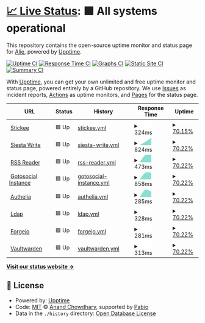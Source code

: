# [📈 Live Status](https://uptime.siesta.cat): <!--live status--> **🟩 All systems operational**

This repository contains the open-source uptime monitor and status page for [Alie](https://status.siesta.cat), powered by [Upptime](https://github.com/upptime/upptime).

[![Uptime CI](https://github.com/AlieNeon/uptime/workflows/Uptime%20CI/badge.svg)](https://github.com/AlieNeon/uptime/actions?query=workflow%3A%22Uptime+CI%22)
[![Response Time CI](https://github.com/AlieNeon/uptime/workflows/Response%20Time%20CI/badge.svg)](https://github.com/AlieNeon/uptime/actions?query=workflow%3A%22Response+Time+CI%22)
[![Graphs CI](https://github.com/AlieNeon/uptime/workflows/Graphs%20CI/badge.svg)](https://github.com/AlieNeon/uptime/actions?query=workflow%3A%22Graphs+CI%22)
[![Static Site CI](https://github.com/AlieNeon/uptime/workflows/Static%20Site%20CI/badge.svg)](https://github.com/AlieNeon/uptime/actions?query=workflow%3A%22Static+Site+CI%22)
[![Summary CI](https://github.com/AlieNeon/uptime/workflows/Summary%20CI/badge.svg)](https://github.com/AlieNeon/uptime/actions?query=workflow%3A%22Summary+CI%22)

With [Upptime](https://upptime.js.org), you can get your own unlimited and free uptime monitor and status page, powered entirely by a GitHub repository. We use [Issues](https://github.com/AlieNeon/uptime/issues) as incident reports, [Actions](https://github.com/AlieNeon/uptime/actions) as uptime monitors, and [Pages](https://uptime.siesta.cat) for the status page.

<!--start: status pages-->
<!-- This summary is generated by Upptime (https://github.com/upptime/upptime) -->
<!-- Do not edit this manually, your changes will be overwritten -->
<!-- prettier-ignore -->
| URL | Status | History | Response Time | Uptime |
| --- | ------ | ------- | ------------- | ------ |
| <img alt="" src="https://icons.duckduckgo.com/ip3/stickee.siesta.cat.ico" height="13"> [Stickee](https://stickee.siesta.cat) | 🟩 Up | [stickee.yml](https://github.com/siesta-cat/upptime/commits/HEAD/history/stickee.yml) | <details><summary><img alt="Response time graph" src="./graphs/stickee/response-time-week.png" height="20"> 324ms</summary><br><a href="https://status.siesta.cat/history/stickee"><img alt="Response time 742" src="https://img.shields.io/endpoint?url=https%3A%2F%2Fraw.githubusercontent.com%2Fsiesta-cat%2Fupptime%2FHEAD%2Fapi%2Fstickee%2Fresponse-time.json"></a><br><a href="https://status.siesta.cat/history/stickee"><img alt="24-hour response time 400" src="https://img.shields.io/endpoint?url=https%3A%2F%2Fraw.githubusercontent.com%2Fsiesta-cat%2Fupptime%2FHEAD%2Fapi%2Fstickee%2Fresponse-time-day.json"></a><br><a href="https://status.siesta.cat/history/stickee"><img alt="7-day response time 324" src="https://img.shields.io/endpoint?url=https%3A%2F%2Fraw.githubusercontent.com%2Fsiesta-cat%2Fupptime%2FHEAD%2Fapi%2Fstickee%2Fresponse-time-week.json"></a><br><a href="https://status.siesta.cat/history/stickee"><img alt="30-day response time 418" src="https://img.shields.io/endpoint?url=https%3A%2F%2Fraw.githubusercontent.com%2Fsiesta-cat%2Fupptime%2FHEAD%2Fapi%2Fstickee%2Fresponse-time-month.json"></a><br><a href="https://status.siesta.cat/history/stickee"><img alt="1-year response time 767" src="https://img.shields.io/endpoint?url=https%3A%2F%2Fraw.githubusercontent.com%2Fsiesta-cat%2Fupptime%2FHEAD%2Fapi%2Fstickee%2Fresponse-time-year.json"></a></details> | <details><summary><a href="https://status.siesta.cat/history/stickee">70.15%</a></summary><a href="https://status.siesta.cat/history/stickee"><img alt="All-time uptime 99.03%" src="https://img.shields.io/endpoint?url=https%3A%2F%2Fraw.githubusercontent.com%2Fsiesta-cat%2Fupptime%2FHEAD%2Fapi%2Fstickee%2Fuptime.json"></a><br><a href="https://status.siesta.cat/history/stickee"><img alt="24-hour uptime 88.19%" src="https://img.shields.io/endpoint?url=https%3A%2F%2Fraw.githubusercontent.com%2Fsiesta-cat%2Fupptime%2FHEAD%2Fapi%2Fstickee%2Fuptime-day.json"></a><br><a href="https://status.siesta.cat/history/stickee"><img alt="7-day uptime 70.15%" src="https://img.shields.io/endpoint?url=https%3A%2F%2Fraw.githubusercontent.com%2Fsiesta-cat%2Fupptime%2FHEAD%2Fapi%2Fstickee%2Fuptime-week.json"></a><br><a href="https://status.siesta.cat/history/stickee"><img alt="30-day uptime 93.09%" src="https://img.shields.io/endpoint?url=https%3A%2F%2Fraw.githubusercontent.com%2Fsiesta-cat%2Fupptime%2FHEAD%2Fapi%2Fstickee%2Fuptime-month.json"></a><br><a href="https://status.siesta.cat/history/stickee"><img alt="1-year uptime 99.02%" src="https://img.shields.io/endpoint?url=https%3A%2F%2Fraw.githubusercontent.com%2Fsiesta-cat%2Fupptime%2FHEAD%2Fapi%2Fstickee%2Fuptime-year.json"></a></details>
| <img alt="" src="https://icons.duckduckgo.com/ip3/write.siesta.cat.ico" height="13"> [Siesta Write](https://write.siesta.cat) | 🟩 Up | [siesta-write.yml](https://github.com/siesta-cat/upptime/commits/HEAD/history/siesta-write.yml) | <details><summary><img alt="Response time graph" src="./graphs/siesta-write/response-time-week.png" height="20"> 824ms</summary><br><a href="https://status.siesta.cat/history/siesta-write"><img alt="Response time 737" src="https://img.shields.io/endpoint?url=https%3A%2F%2Fraw.githubusercontent.com%2Fsiesta-cat%2Fupptime%2FHEAD%2Fapi%2Fsiesta-write%2Fresponse-time.json"></a><br><a href="https://status.siesta.cat/history/siesta-write"><img alt="24-hour response time 762" src="https://img.shields.io/endpoint?url=https%3A%2F%2Fraw.githubusercontent.com%2Fsiesta-cat%2Fupptime%2FHEAD%2Fapi%2Fsiesta-write%2Fresponse-time-day.json"></a><br><a href="https://status.siesta.cat/history/siesta-write"><img alt="7-day response time 824" src="https://img.shields.io/endpoint?url=https%3A%2F%2Fraw.githubusercontent.com%2Fsiesta-cat%2Fupptime%2FHEAD%2Fapi%2Fsiesta-write%2Fresponse-time-week.json"></a><br><a href="https://status.siesta.cat/history/siesta-write"><img alt="30-day response time 732" src="https://img.shields.io/endpoint?url=https%3A%2F%2Fraw.githubusercontent.com%2Fsiesta-cat%2Fupptime%2FHEAD%2Fapi%2Fsiesta-write%2Fresponse-time-month.json"></a><br><a href="https://status.siesta.cat/history/siesta-write"><img alt="1-year response time 737" src="https://img.shields.io/endpoint?url=https%3A%2F%2Fraw.githubusercontent.com%2Fsiesta-cat%2Fupptime%2FHEAD%2Fapi%2Fsiesta-write%2Fresponse-time-year.json"></a></details> | <details><summary><a href="https://status.siesta.cat/history/siesta-write">70.22%</a></summary><a href="https://status.siesta.cat/history/siesta-write"><img alt="All-time uptime 99.00%" src="https://img.shields.io/endpoint?url=https%3A%2F%2Fraw.githubusercontent.com%2Fsiesta-cat%2Fupptime%2FHEAD%2Fapi%2Fsiesta-write%2Fuptime.json"></a><br><a href="https://status.siesta.cat/history/siesta-write"><img alt="24-hour uptime 88.71%" src="https://img.shields.io/endpoint?url=https%3A%2F%2Fraw.githubusercontent.com%2Fsiesta-cat%2Fupptime%2FHEAD%2Fapi%2Fsiesta-write%2Fuptime-day.json"></a><br><a href="https://status.siesta.cat/history/siesta-write"><img alt="7-day uptime 70.22%" src="https://img.shields.io/endpoint?url=https%3A%2F%2Fraw.githubusercontent.com%2Fsiesta-cat%2Fupptime%2FHEAD%2Fapi%2Fsiesta-write%2Fuptime-week.json"></a><br><a href="https://status.siesta.cat/history/siesta-write"><img alt="30-day uptime 93.12%" src="https://img.shields.io/endpoint?url=https%3A%2F%2Fraw.githubusercontent.com%2Fsiesta-cat%2Fupptime%2FHEAD%2Fapi%2Fsiesta-write%2Fuptime-month.json"></a><br><a href="https://status.siesta.cat/history/siesta-write"><img alt="1-year uptime 99.00%" src="https://img.shields.io/endpoint?url=https%3A%2F%2Fraw.githubusercontent.com%2Fsiesta-cat%2Fupptime%2FHEAD%2Fapi%2Fsiesta-write%2Fuptime-year.json"></a></details>
| <img alt="" src="https://icons.duckduckgo.com/ip3/rss.siesta.cat.ico" height="13"> [RSS Reader](https://rss.siesta.cat) | 🟩 Up | [rss-reader.yml](https://github.com/siesta-cat/upptime/commits/HEAD/history/rss-reader.yml) | <details><summary><img alt="Response time graph" src="./graphs/rss-reader/response-time-week.png" height="20"> 473ms</summary><br><a href="https://status.siesta.cat/history/rss-reader"><img alt="Response time 618" src="https://img.shields.io/endpoint?url=https%3A%2F%2Fraw.githubusercontent.com%2Fsiesta-cat%2Fupptime%2FHEAD%2Fapi%2Frss-reader%2Fresponse-time.json"></a><br><a href="https://status.siesta.cat/history/rss-reader"><img alt="24-hour response time 554" src="https://img.shields.io/endpoint?url=https%3A%2F%2Fraw.githubusercontent.com%2Fsiesta-cat%2Fupptime%2FHEAD%2Fapi%2Frss-reader%2Fresponse-time-day.json"></a><br><a href="https://status.siesta.cat/history/rss-reader"><img alt="7-day response time 473" src="https://img.shields.io/endpoint?url=https%3A%2F%2Fraw.githubusercontent.com%2Fsiesta-cat%2Fupptime%2FHEAD%2Fapi%2Frss-reader%2Fresponse-time-week.json"></a><br><a href="https://status.siesta.cat/history/rss-reader"><img alt="30-day response time 478" src="https://img.shields.io/endpoint?url=https%3A%2F%2Fraw.githubusercontent.com%2Fsiesta-cat%2Fupptime%2FHEAD%2Fapi%2Frss-reader%2Fresponse-time-month.json"></a><br><a href="https://status.siesta.cat/history/rss-reader"><img alt="1-year response time 618" src="https://img.shields.io/endpoint?url=https%3A%2F%2Fraw.githubusercontent.com%2Fsiesta-cat%2Fupptime%2FHEAD%2Fapi%2Frss-reader%2Fresponse-time-year.json"></a></details> | <details><summary><a href="https://status.siesta.cat/history/rss-reader">70.22%</a></summary><a href="https://status.siesta.cat/history/rss-reader"><img alt="All-time uptime 98.89%" src="https://img.shields.io/endpoint?url=https%3A%2F%2Fraw.githubusercontent.com%2Fsiesta-cat%2Fupptime%2FHEAD%2Fapi%2Frss-reader%2Fuptime.json"></a><br><a href="https://status.siesta.cat/history/rss-reader"><img alt="24-hour uptime 88.71%" src="https://img.shields.io/endpoint?url=https%3A%2F%2Fraw.githubusercontent.com%2Fsiesta-cat%2Fupptime%2FHEAD%2Fapi%2Frss-reader%2Fuptime-day.json"></a><br><a href="https://status.siesta.cat/history/rss-reader"><img alt="7-day uptime 70.22%" src="https://img.shields.io/endpoint?url=https%3A%2F%2Fraw.githubusercontent.com%2Fsiesta-cat%2Fupptime%2FHEAD%2Fapi%2Frss-reader%2Fuptime-week.json"></a><br><a href="https://status.siesta.cat/history/rss-reader"><img alt="30-day uptime 93.13%" src="https://img.shields.io/endpoint?url=https%3A%2F%2Fraw.githubusercontent.com%2Fsiesta-cat%2Fupptime%2FHEAD%2Fapi%2Frss-reader%2Fuptime-month.json"></a><br><a href="https://status.siesta.cat/history/rss-reader"><img alt="1-year uptime 98.89%" src="https://img.shields.io/endpoint?url=https%3A%2F%2Fraw.githubusercontent.com%2Fsiesta-cat%2Fupptime%2FHEAD%2Fapi%2Frss-reader%2Fuptime-year.json"></a></details>
| <img alt="" src="https://icons.duckduckgo.com/ip3/social.siesta.cat.ico" height="13"> [Gotosocial Instance](https://social.siesta.cat) | 🟩 Up | [gotosocial-instance.yml](https://github.com/siesta-cat/upptime/commits/HEAD/history/gotosocial-instance.yml) | <details><summary><img alt="Response time graph" src="./graphs/gotosocial-instance/response-time-week.png" height="20"> 858ms</summary><br><a href="https://status.siesta.cat/history/gotosocial-instance"><img alt="Response time 1449" src="https://img.shields.io/endpoint?url=https%3A%2F%2Fraw.githubusercontent.com%2Fsiesta-cat%2Fupptime%2FHEAD%2Fapi%2Fgotosocial-instance%2Fresponse-time.json"></a><br><a href="https://status.siesta.cat/history/gotosocial-instance"><img alt="24-hour response time 1061" src="https://img.shields.io/endpoint?url=https%3A%2F%2Fraw.githubusercontent.com%2Fsiesta-cat%2Fupptime%2FHEAD%2Fapi%2Fgotosocial-instance%2Fresponse-time-day.json"></a><br><a href="https://status.siesta.cat/history/gotosocial-instance"><img alt="7-day response time 858" src="https://img.shields.io/endpoint?url=https%3A%2F%2Fraw.githubusercontent.com%2Fsiesta-cat%2Fupptime%2FHEAD%2Fapi%2Fgotosocial-instance%2Fresponse-time-week.json"></a><br><a href="https://status.siesta.cat/history/gotosocial-instance"><img alt="30-day response time 908" src="https://img.shields.io/endpoint?url=https%3A%2F%2Fraw.githubusercontent.com%2Fsiesta-cat%2Fupptime%2FHEAD%2Fapi%2Fgotosocial-instance%2Fresponse-time-month.json"></a><br><a href="https://status.siesta.cat/history/gotosocial-instance"><img alt="1-year response time 1449" src="https://img.shields.io/endpoint?url=https%3A%2F%2Fraw.githubusercontent.com%2Fsiesta-cat%2Fupptime%2FHEAD%2Fapi%2Fgotosocial-instance%2Fresponse-time-year.json"></a></details> | <details><summary><a href="https://status.siesta.cat/history/gotosocial-instance">70.22%</a></summary><a href="https://status.siesta.cat/history/gotosocial-instance"><img alt="All-time uptime 98.64%" src="https://img.shields.io/endpoint?url=https%3A%2F%2Fraw.githubusercontent.com%2Fsiesta-cat%2Fupptime%2FHEAD%2Fapi%2Fgotosocial-instance%2Fuptime.json"></a><br><a href="https://status.siesta.cat/history/gotosocial-instance"><img alt="24-hour uptime 88.70%" src="https://img.shields.io/endpoint?url=https%3A%2F%2Fraw.githubusercontent.com%2Fsiesta-cat%2Fupptime%2FHEAD%2Fapi%2Fgotosocial-instance%2Fuptime-day.json"></a><br><a href="https://status.siesta.cat/history/gotosocial-instance"><img alt="7-day uptime 70.22%" src="https://img.shields.io/endpoint?url=https%3A%2F%2Fraw.githubusercontent.com%2Fsiesta-cat%2Fupptime%2FHEAD%2Fapi%2Fgotosocial-instance%2Fuptime-week.json"></a><br><a href="https://status.siesta.cat/history/gotosocial-instance"><img alt="30-day uptime 93.11%" src="https://img.shields.io/endpoint?url=https%3A%2F%2Fraw.githubusercontent.com%2Fsiesta-cat%2Fupptime%2FHEAD%2Fapi%2Fgotosocial-instance%2Fuptime-month.json"></a><br><a href="https://status.siesta.cat/history/gotosocial-instance"><img alt="1-year uptime 98.64%" src="https://img.shields.io/endpoint?url=https%3A%2F%2Fraw.githubusercontent.com%2Fsiesta-cat%2Fupptime%2FHEAD%2Fapi%2Fgotosocial-instance%2Fuptime-year.json"></a></details>
| <img alt="" src="https://icons.duckduckgo.com/ip3/auth.siesta.cat.ico" height="13"> [Authelia](https://auth.siesta.cat) | 🟩 Up | [authelia.yml](https://github.com/siesta-cat/upptime/commits/HEAD/history/authelia.yml) | <details><summary><img alt="Response time graph" src="./graphs/authelia/response-time-week.png" height="20"> 285ms</summary><br><a href="https://status.siesta.cat/history/authelia"><img alt="Response time 769" src="https://img.shields.io/endpoint?url=https%3A%2F%2Fraw.githubusercontent.com%2Fsiesta-cat%2Fupptime%2FHEAD%2Fapi%2Fauthelia%2Fresponse-time.json"></a><br><a href="https://status.siesta.cat/history/authelia"><img alt="24-hour response time 352" src="https://img.shields.io/endpoint?url=https%3A%2F%2Fraw.githubusercontent.com%2Fsiesta-cat%2Fupptime%2FHEAD%2Fapi%2Fauthelia%2Fresponse-time-day.json"></a><br><a href="https://status.siesta.cat/history/authelia"><img alt="7-day response time 285" src="https://img.shields.io/endpoint?url=https%3A%2F%2Fraw.githubusercontent.com%2Fsiesta-cat%2Fupptime%2FHEAD%2Fapi%2Fauthelia%2Fresponse-time-week.json"></a><br><a href="https://status.siesta.cat/history/authelia"><img alt="30-day response time 333" src="https://img.shields.io/endpoint?url=https%3A%2F%2Fraw.githubusercontent.com%2Fsiesta-cat%2Fupptime%2FHEAD%2Fapi%2Fauthelia%2Fresponse-time-month.json"></a><br><a href="https://status.siesta.cat/history/authelia"><img alt="1-year response time 769" src="https://img.shields.io/endpoint?url=https%3A%2F%2Fraw.githubusercontent.com%2Fsiesta-cat%2Fupptime%2FHEAD%2Fapi%2Fauthelia%2Fresponse-time-year.json"></a></details> | <details><summary><a href="https://status.siesta.cat/history/authelia">70.22%</a></summary><a href="https://status.siesta.cat/history/authelia"><img alt="All-time uptime 98.68%" src="https://img.shields.io/endpoint?url=https%3A%2F%2Fraw.githubusercontent.com%2Fsiesta-cat%2Fupptime%2FHEAD%2Fapi%2Fauthelia%2Fuptime.json"></a><br><a href="https://status.siesta.cat/history/authelia"><img alt="24-hour uptime 88.70%" src="https://img.shields.io/endpoint?url=https%3A%2F%2Fraw.githubusercontent.com%2Fsiesta-cat%2Fupptime%2FHEAD%2Fapi%2Fauthelia%2Fuptime-day.json"></a><br><a href="https://status.siesta.cat/history/authelia"><img alt="7-day uptime 70.22%" src="https://img.shields.io/endpoint?url=https%3A%2F%2Fraw.githubusercontent.com%2Fsiesta-cat%2Fupptime%2FHEAD%2Fapi%2Fauthelia%2Fuptime-week.json"></a><br><a href="https://status.siesta.cat/history/authelia"><img alt="30-day uptime 93.13%" src="https://img.shields.io/endpoint?url=https%3A%2F%2Fraw.githubusercontent.com%2Fsiesta-cat%2Fupptime%2FHEAD%2Fapi%2Fauthelia%2Fuptime-month.json"></a><br><a href="https://status.siesta.cat/history/authelia"><img alt="1-year uptime 98.68%" src="https://img.shields.io/endpoint?url=https%3A%2F%2Fraw.githubusercontent.com%2Fsiesta-cat%2Fupptime%2FHEAD%2Fapi%2Fauthelia%2Fuptime-year.json"></a></details>
| <img alt="" src="https://icons.duckduckgo.com/ip3/ldap.siesta.cat.ico" height="13"> [Ldap](https://ldap.siesta.cat) | 🟩 Up | [ldap.yml](https://github.com/siesta-cat/upptime/commits/HEAD/history/ldap.yml) | <details><summary><img alt="Response time graph" src="./graphs/ldap/response-time-week.png" height="20"> 328ms</summary><br><a href="https://status.siesta.cat/history/ldap"><img alt="Response time 383" src="https://img.shields.io/endpoint?url=https%3A%2F%2Fraw.githubusercontent.com%2Fsiesta-cat%2Fupptime%2FHEAD%2Fapi%2Fldap%2Fresponse-time.json"></a><br><a href="https://status.siesta.cat/history/ldap"><img alt="24-hour response time 366" src="https://img.shields.io/endpoint?url=https%3A%2F%2Fraw.githubusercontent.com%2Fsiesta-cat%2Fupptime%2FHEAD%2Fapi%2Fldap%2Fresponse-time-day.json"></a><br><a href="https://status.siesta.cat/history/ldap"><img alt="7-day response time 328" src="https://img.shields.io/endpoint?url=https%3A%2F%2Fraw.githubusercontent.com%2Fsiesta-cat%2Fupptime%2FHEAD%2Fapi%2Fldap%2Fresponse-time-week.json"></a><br><a href="https://status.siesta.cat/history/ldap"><img alt="30-day response time 338" src="https://img.shields.io/endpoint?url=https%3A%2F%2Fraw.githubusercontent.com%2Fsiesta-cat%2Fupptime%2FHEAD%2Fapi%2Fldap%2Fresponse-time-month.json"></a><br><a href="https://status.siesta.cat/history/ldap"><img alt="1-year response time 383" src="https://img.shields.io/endpoint?url=https%3A%2F%2Fraw.githubusercontent.com%2Fsiesta-cat%2Fupptime%2FHEAD%2Fapi%2Fldap%2Fresponse-time-year.json"></a></details> | <details><summary><a href="https://status.siesta.cat/history/ldap">70.22%</a></summary><a href="https://status.siesta.cat/history/ldap"><img alt="All-time uptime 98.38%" src="https://img.shields.io/endpoint?url=https%3A%2F%2Fraw.githubusercontent.com%2Fsiesta-cat%2Fupptime%2FHEAD%2Fapi%2Fldap%2Fuptime.json"></a><br><a href="https://status.siesta.cat/history/ldap"><img alt="24-hour uptime 88.70%" src="https://img.shields.io/endpoint?url=https%3A%2F%2Fraw.githubusercontent.com%2Fsiesta-cat%2Fupptime%2FHEAD%2Fapi%2Fldap%2Fuptime-day.json"></a><br><a href="https://status.siesta.cat/history/ldap"><img alt="7-day uptime 70.22%" src="https://img.shields.io/endpoint?url=https%3A%2F%2Fraw.githubusercontent.com%2Fsiesta-cat%2Fupptime%2FHEAD%2Fapi%2Fldap%2Fuptime-week.json"></a><br><a href="https://status.siesta.cat/history/ldap"><img alt="30-day uptime 93.13%" src="https://img.shields.io/endpoint?url=https%3A%2F%2Fraw.githubusercontent.com%2Fsiesta-cat%2Fupptime%2FHEAD%2Fapi%2Fldap%2Fuptime-month.json"></a><br><a href="https://status.siesta.cat/history/ldap"><img alt="1-year uptime 98.38%" src="https://img.shields.io/endpoint?url=https%3A%2F%2Fraw.githubusercontent.com%2Fsiesta-cat%2Fupptime%2FHEAD%2Fapi%2Fldap%2Fuptime-year.json"></a></details>
| <img alt="" src="https://icons.duckduckgo.com/ip3/git.siesta.cat.ico" height="13"> [Forgejo](https://git.siesta.cat) | 🟩 Up | [forgejo.yml](https://github.com/siesta-cat/upptime/commits/HEAD/history/forgejo.yml) | <details><summary><img alt="Response time graph" src="./graphs/forgejo/response-time-week.png" height="20"> 281ms</summary><br><a href="https://status.siesta.cat/history/forgejo"><img alt="Response time 650" src="https://img.shields.io/endpoint?url=https%3A%2F%2Fraw.githubusercontent.com%2Fsiesta-cat%2Fupptime%2FHEAD%2Fapi%2Fforgejo%2Fresponse-time.json"></a><br><a href="https://status.siesta.cat/history/forgejo"><img alt="24-hour response time 348" src="https://img.shields.io/endpoint?url=https%3A%2F%2Fraw.githubusercontent.com%2Fsiesta-cat%2Fupptime%2FHEAD%2Fapi%2Fforgejo%2Fresponse-time-day.json"></a><br><a href="https://status.siesta.cat/history/forgejo"><img alt="7-day response time 281" src="https://img.shields.io/endpoint?url=https%3A%2F%2Fraw.githubusercontent.com%2Fsiesta-cat%2Fupptime%2FHEAD%2Fapi%2Fforgejo%2Fresponse-time-week.json"></a><br><a href="https://status.siesta.cat/history/forgejo"><img alt="30-day response time 333" src="https://img.shields.io/endpoint?url=https%3A%2F%2Fraw.githubusercontent.com%2Fsiesta-cat%2Fupptime%2FHEAD%2Fapi%2Fforgejo%2Fresponse-time-month.json"></a><br><a href="https://status.siesta.cat/history/forgejo"><img alt="1-year response time 650" src="https://img.shields.io/endpoint?url=https%3A%2F%2Fraw.githubusercontent.com%2Fsiesta-cat%2Fupptime%2FHEAD%2Fapi%2Fforgejo%2Fresponse-time-year.json"></a></details> | <details><summary><a href="https://status.siesta.cat/history/forgejo">70.22%</a></summary><a href="https://status.siesta.cat/history/forgejo"><img alt="All-time uptime 98.34%" src="https://img.shields.io/endpoint?url=https%3A%2F%2Fraw.githubusercontent.com%2Fsiesta-cat%2Fupptime%2FHEAD%2Fapi%2Fforgejo%2Fuptime.json"></a><br><a href="https://status.siesta.cat/history/forgejo"><img alt="24-hour uptime 88.69%" src="https://img.shields.io/endpoint?url=https%3A%2F%2Fraw.githubusercontent.com%2Fsiesta-cat%2Fupptime%2FHEAD%2Fapi%2Fforgejo%2Fuptime-day.json"></a><br><a href="https://status.siesta.cat/history/forgejo"><img alt="7-day uptime 70.22%" src="https://img.shields.io/endpoint?url=https%3A%2F%2Fraw.githubusercontent.com%2Fsiesta-cat%2Fupptime%2FHEAD%2Fapi%2Fforgejo%2Fuptime-week.json"></a><br><a href="https://status.siesta.cat/history/forgejo"><img alt="30-day uptime 93.11%" src="https://img.shields.io/endpoint?url=https%3A%2F%2Fraw.githubusercontent.com%2Fsiesta-cat%2Fupptime%2FHEAD%2Fapi%2Fforgejo%2Fuptime-month.json"></a><br><a href="https://status.siesta.cat/history/forgejo"><img alt="1-year uptime 98.34%" src="https://img.shields.io/endpoint?url=https%3A%2F%2Fraw.githubusercontent.com%2Fsiesta-cat%2Fupptime%2FHEAD%2Fapi%2Fforgejo%2Fuptime-year.json"></a></details>
| <img alt="" src="https://icons.duckduckgo.com/ip3/vaultwarden.siesta.cat.ico" height="13"> [Vaultwarden](https://vaultwarden.siesta.cat) | 🟩 Up | [vaultwarden.yml](https://github.com/siesta-cat/upptime/commits/HEAD/history/vaultwarden.yml) | <details><summary><img alt="Response time graph" src="./graphs/vaultwarden/response-time-week.png" height="20"> 313ms</summary><br><a href="https://status.siesta.cat/history/vaultwarden"><img alt="Response time 401" src="https://img.shields.io/endpoint?url=https%3A%2F%2Fraw.githubusercontent.com%2Fsiesta-cat%2Fupptime%2FHEAD%2Fapi%2Fvaultwarden%2Fresponse-time.json"></a><br><a href="https://status.siesta.cat/history/vaultwarden"><img alt="24-hour response time 339" src="https://img.shields.io/endpoint?url=https%3A%2F%2Fraw.githubusercontent.com%2Fsiesta-cat%2Fupptime%2FHEAD%2Fapi%2Fvaultwarden%2Fresponse-time-day.json"></a><br><a href="https://status.siesta.cat/history/vaultwarden"><img alt="7-day response time 313" src="https://img.shields.io/endpoint?url=https%3A%2F%2Fraw.githubusercontent.com%2Fsiesta-cat%2Fupptime%2FHEAD%2Fapi%2Fvaultwarden%2Fresponse-time-week.json"></a><br><a href="https://status.siesta.cat/history/vaultwarden"><img alt="30-day response time 420" src="https://img.shields.io/endpoint?url=https%3A%2F%2Fraw.githubusercontent.com%2Fsiesta-cat%2Fupptime%2FHEAD%2Fapi%2Fvaultwarden%2Fresponse-time-month.json"></a><br><a href="https://status.siesta.cat/history/vaultwarden"><img alt="1-year response time 401" src="https://img.shields.io/endpoint?url=https%3A%2F%2Fraw.githubusercontent.com%2Fsiesta-cat%2Fupptime%2FHEAD%2Fapi%2Fvaultwarden%2Fresponse-time-year.json"></a></details> | <details><summary><a href="https://status.siesta.cat/history/vaultwarden">70.22%</a></summary><a href="https://status.siesta.cat/history/vaultwarden"><img alt="All-time uptime 98.31%" src="https://img.shields.io/endpoint?url=https%3A%2F%2Fraw.githubusercontent.com%2Fsiesta-cat%2Fupptime%2FHEAD%2Fapi%2Fvaultwarden%2Fuptime.json"></a><br><a href="https://status.siesta.cat/history/vaultwarden"><img alt="24-hour uptime 88.69%" src="https://img.shields.io/endpoint?url=https%3A%2F%2Fraw.githubusercontent.com%2Fsiesta-cat%2Fupptime%2FHEAD%2Fapi%2Fvaultwarden%2Fuptime-day.json"></a><br><a href="https://status.siesta.cat/history/vaultwarden"><img alt="7-day uptime 70.22%" src="https://img.shields.io/endpoint?url=https%3A%2F%2Fraw.githubusercontent.com%2Fsiesta-cat%2Fupptime%2FHEAD%2Fapi%2Fvaultwarden%2Fuptime-week.json"></a><br><a href="https://status.siesta.cat/history/vaultwarden"><img alt="30-day uptime 93.11%" src="https://img.shields.io/endpoint?url=https%3A%2F%2Fraw.githubusercontent.com%2Fsiesta-cat%2Fupptime%2FHEAD%2Fapi%2Fvaultwarden%2Fuptime-month.json"></a><br><a href="https://status.siesta.cat/history/vaultwarden"><img alt="1-year uptime 98.31%" src="https://img.shields.io/endpoint?url=https%3A%2F%2Fraw.githubusercontent.com%2Fsiesta-cat%2Fupptime%2FHEAD%2Fapi%2Fvaultwarden%2Fuptime-year.json"></a></details>

<!--end: status pages-->

[**Visit our status website →**](https://status.siesta.cat)

## 📄 License

- Powered by: [Upptime](https://github.com/upptime/upptime)
- Code: [MIT](./LICENSE) © [Anand Chowdhary](https://anandchowdhary.com), supported by [Pabio](https://pabio.com)
- Data in the `./history` directory: [Open Database License](https://opendatacommons.org/licenses/odbl/1-0/)
